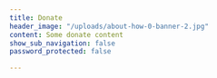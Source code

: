 ```yaml
---
title: Donate
header_image: "/uploads/about-how-0-banner-2.jpg"
content: Some donate content
show_sub_navigation: false
password_protected: false

---
```

